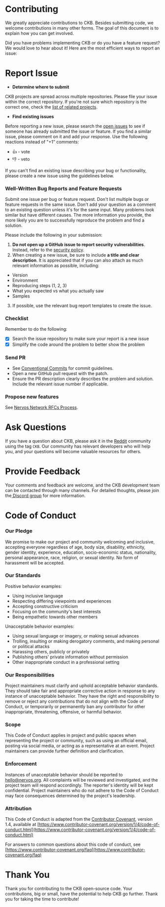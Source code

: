 # Contributing

We greatly appreciate contributions to CKB. Besides submitting code, we welcome contributions in many other forms. The goal of this document is to explain how you can get involved.



Did you have problems implementing CKB or do you have a feature request? We would love to hear about it! Here are the most efficient ways to report an issue:

# Report Issue

- **Determine where to submit**

CKB projects are spread across multiple repositories. Please file your issue within the correct repository. If you're not sure which repository is the correct one, check the [list of related projects](https://www.notion.so/cryptape/Resources-10217c86ec47455d9220567bd75d180c).

- **Find existing issues**

Before reporting a new issue, please search the [open issues](https://github.com/nervosnetwork/ckb/issues) to see if someone has already submitted the issue or feature. If you find a similar issue, please comment on it and add your response. Use the following reactions instead of "+1" comments:

- 👍 - vote
- 👎 - veto

If you can't find an existing issue describing your bug or functionality, please create a new issue using the guidelines below.

### Well-Written Bug Reports and Feature Requests

Submit one issue per bug or feature request. Don't list multiple bugs or feature requests in the same issue. Don't add your question as a comment to an existing question unless it's for the same input. Many problems look similar but have different causes. The more information you provide, the more likely you are to successfully reproduce the problem and find a solution.

Please include the following in your submission:

1. **Do not open up a GitHub issue to report security vulnerabilities**. Instead,
refer to the [security policy](https://github.com/nervosnetwork/ckb/blob/develop/SECURITY.md).
2. When creating a new issue, be sure to include **a title and clear description**. It is appreciated that if you can also attach as much relevant information as possible, including:
- Version
- Environment
- Reproducing steps (1, 2, 3)
- What you expected vs what you actually saw
- Samples
3. If possible, use the relevant bug report templates to create the issue.

### Checklist

Remember to do the following:

- [x]  Search the issue repository to make sure your report is a new issue
- [x]  Simplify the code around the problem to better show the problem

### Send PR

- See [Conventional Commits](https://conventionalcommits.org/) for commit guidelines.
- Open a new GitHub pull request with the patch.
- Ensure the PR description clearly describes the problem and solution. Include the relevant issue number if applicable.

### Propose new features

See [Nervos Network RFCs Process](https://github.com/nervosnetwork/rfcs).

# Ask Questions

If you have a question about CKB, please ask it in the [Reddit](url) community using the tag `CKB`. Our community has relevant developers who will help you, and your questions will become valuable resources for others.

# Provide Feedback

Your comments and feedback are welcome, and the CKB development team can be contacted through many channels. For detailed thoughts, please join the[ Discord group](https://discord.gg/QBegUxdA) for more information.

# Code of Conduct

### Our Pledge

We promise to make our project and community welcoming and inclusive, accepting everyone regardless of age, body size, disability, ethnicity, gender identity, experience, education, socio-economic status, nationality, personal appearance, race, religion, or sexual identity. No form of harassment will be accepted.

### Our Standards

Positive behavior examples:

- Using inclusive language
- Respecting differing viewpoints and experiences
- Accepting constructive criticism
- Focusing on the community's best interests
- Being empathetic towards other members

Unacceptable behavior examples:

- Using sexual language or imagery, or making sexual advances
- Trolling, insulting or making derogatory comments, and making personal or political attacks
- Harassing others, publicly or privately
- Publishing others' private information without permission
- Other inappropriate conduct in a professional setting

### Our Responsibilities

Project maintainers must clarify and uphold acceptable behavior standards. They should take fair and appropriate corrective action in response to any instance of unacceptable behavior. They have the right and responsibility to remove or reject any contributions that do not align with the Code of Conduct, or temporarily or permanently ban any contributor for other inappropriate, threatening, offensive, or harmful behavior.

### Scope

This Code of Conduct applies in project and public spaces when representing the project or community, such as using an official email, posting via social media, or acting as a representative at an event. Project maintainers can provide further definition and clarification.

### Enforcement

Instances of unacceptable behavior should be reported to [hello@nervos.org](mailto:hello@nervos.org). All complaints will be reviewed and investigated, and the project team will respond accordingly. The reporter's identity will be kept confidential. Project maintainers who do not adhere to the Code of Conduct may face consequences determined by the project's leadership.

### Attribution

This Code of Conduct is adapted from the [Contributor Covenant](https://www.contributor-covenant.org/), version 1.4,
available at [https://www.contributor-covenant.org/version/1/4/code-of-conduct.html](https://www.contributor-covenant.org/version/1/4/code-of-conduct.html)

For answers to common questions about this code of conduct, see
[https://www.contributor-covenant.org/faq](https://www.contributor-covenant.org/faq)

# Thank You

Thank you for contributing to the CKB open-source code. Your contributions, big or small, have the potential to help CKB go further. Thank you for taking the time to contribute!
